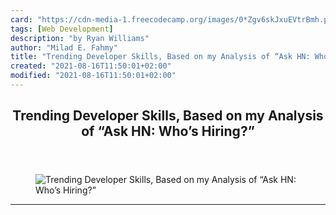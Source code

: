 ```yaml
---
card: "https://cdn-media-1.freecodecamp.org/images/0*Zgv6skJxuEVtrBmh.png"
tags: [Web Development]
description: "by Ryan Williams"
author: "Milad E. Fahmy"
title: "Trending Developer Skills, Based on my Analysis of “Ask HN: Who’s Hiring?”"
created: "2021-08-16T11:50:01+02:00"
modified: "2021-08-16T11:50:01+02:00"
---
```

<div class="site-wrapper">
<main id="site-main" class="site-main outer">
<div class="inner">
<article class="post-full post tag-web-development tag-data-science tag-startup tag-tech tag-technology ">
<header class="post-full-header">
<h1 class="post-full-title">Trending Developer Skills, Based on my Analysis of “Ask HN: Who’s Hiring?”</h1>
</header>
<figure class="post-full-image">
<picture>
<source media="(max-width: 700px)" sizes="1px" srcset="data:image/gif;base64,R0lGODlhAQABAIAAAAAAAP///yH5BAEAAAAALAAAAAABAAEAAAIBRAA7 1w">
<source media="(min-width: 701px)" sizes="(max-width: 800px) 400px,
(max-width: 1170px) 700px,
1400px" srcset="https://cdn-media-1.freecodecamp.org/images/0*Zgv6skJxuEVtrBmh.png 300w,
https://cdn-media-1.freecodecamp.org/images/0*Zgv6skJxuEVtrBmh.png 600w,
https://cdn-media-1.freecodecamp.org/images/0*Zgv6skJxuEVtrBmh.png 1000w,
https://cdn-media-1.freecodecamp.org/images/0*Zgv6skJxuEVtrBmh.png 2000w">
<img onerror="this.style.display='none'" src="https://cdn-media-1.freecodecamp.org/images/0*Zgv6skJxuEVtrBmh.png" alt="Trending Developer Skills, Based on my Analysis of “Ask HN: Who’s Hiring?”">
</picture>
</figure>
<section class="post-full-content">
<div class="post-content medium-migrated-article">
</div>
<hr>
</section>
</article>
</div>
</main>
</div>
<!-- Google Tag Manager (noscript) -->
<!-- End Google Tag Manager (noscript) -->
